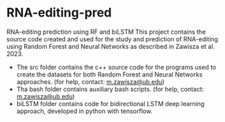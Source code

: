 # RNA-editing-pred
RNA-editing prediction using RF and biLSTM
This project contains the source code created and used for the study and prediction of RNA-editing using Random Forest and Neural Networks as described in Zawisza et al. 2023.
* The src folder contains the c++ source code for the programs used to create the datasets for both Random Forest and Neural Networks approaches. (for help, contact: m.zawisza@ub.edu)
* Tha bash folder contains auxiliary bash scripts. (for help, contact: m.zawisza@ub.edu)
* biLSTM folder contains code for bidirectional LSTM deep learning approach, developed in python with tensorflow.
